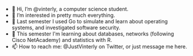 - 👋 Hi, I’m @vinterly, a computer science student.
- 👀 I’m interested in pretty much everything.
- 🏫 Last semester I used Go to simulate and learn about operating systems, and investigated software security.
- 🌱 This semester I'm learning about databases, networks (following Cisco NetAcademy) and statistics with R.
- 📫 How to reach me: @JustVinterly on Twitter, or just message me here.

<!---
vinterly/vinterly is a ✨ special ✨ repository because its `README.md` (this file) appears on your GitHub profile.
You can click the Preview link to take a look at your changes.
--->
